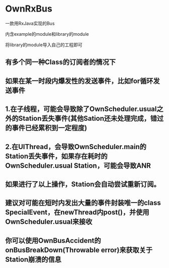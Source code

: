# OwnRxBus
一款用RxJava实现的Bus

内含example的module和library的module

将library的module导入自己的工程即可

## 有多个同一种Class的订阅者的情况下
## 如果在某一时段内爆发性的发送事件，比如for循环发送事件
## 1.在子线程，可能会导致除了OwnScheduler.usual之外的Station丢失事件(其他Sation还未处理完成，错过的事件已经累积到一定程度)
## 2.在UIThread，会导致OwnScheduler.main的Station丢失事件，如果存在耗时的OwnScheduler.usual Station，可能会导致ANR
## 如果进行了以上操作，Station会自动尝试重新订阅。
## 建议对可能在短时内发出大量的事件封装唯一的class SpecialEvent，在newThread内post()，并使用OwnScheduler.usual来接收
## 你可以使用OwnBusAccident的onBusBreakDown(Throwable error)来获取关于Station崩溃的信息
